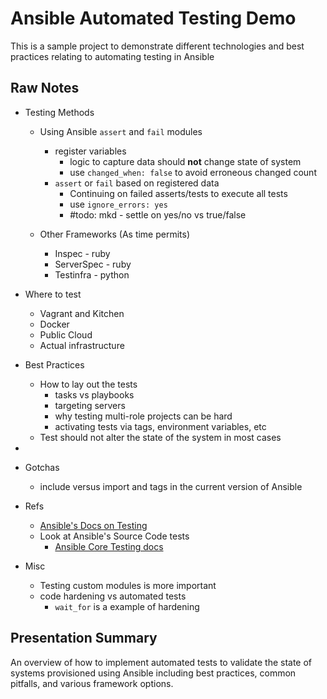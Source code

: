 # Ansible Automated Testing Demo
This is a sample project to demonstrate different technologies and best practices relating to automating testing in Ansible


## Raw Notes
* Testing Methods
  * Using Ansible `assert` and `fail` modules
    * register variables
      * logic to capture data should **not** change state of system
      * use `changed_when: false` to avoid erroneous changed count
    * `assert` or `fail` based on registered data
      * Continuing on failed asserts/tests to execute all tests
      * use `ignore_errors: yes`
      * #todo: mkd - settle on yes/no vs true/false

  * Other Frameworks (As time permits)
    * Inspec - ruby
    * ServerSpec - ruby
    * Testinfra - python

* Where to test
  * Vagrant and Kitchen
  * Docker
  * Public Cloud
  * Actual infrastructure
    

* Best Practices
  * How to lay out the tests
    * tasks vs playbooks
    * targeting servers
    * why testing multi-role projects can be hard
    * activating tests via tags, environment variables, etc
  * Test should not alter the state of the system in most cases
* 
* Gotchas
  * include versus import and tags in the current version of Ansible
* Refs
  * [Ansible's Docs on Testing](https://docs.ansible.com/ansible/latest/reference_appendices/test_strategies.html)
  * Look at Ansible's Source Code tests
    * [Ansible Core Testing docs](https://docs.ansible.com/ansible/latest/dev_guide/testing.html)
* Misc
  * Testing custom modules is more important
  * code hardening vs automated tests
    * `wait_for` is a example of hardening


## Presentation Summary
An overview of how to implement automated tests to validate the state of systems provisioned using Ansible including best practices, common pitfalls, and various framework options.


